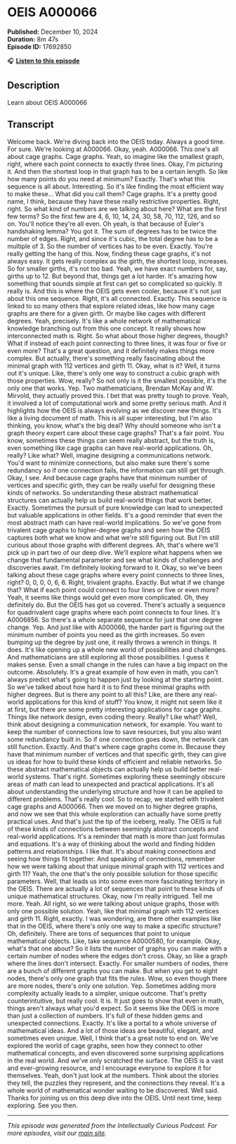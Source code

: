 # OEIS A000066

**Published:** December 10, 2024  
**Duration:** 8m 47s  
**Episode ID:** 17692850

🎧 **[Listen to this episode](https://intellectuallycurious.buzzsprout.com/2529712/episodes/17692850-oeis-a000066)**

## Description

Learn about OEIS A000066

## Transcript

Welcome back. We're diving back into the OEIS today. Always a good time. For sure. We're looking at A000066. Okay, yeah. A000066. This one's all about cage graphs. Cage graphs. Yeah, so imagine like the smallest graph, right, where each point connects to exactly three lines. Okay, I'm picturing it. And then the shortest loop in that graph has to be a certain length. So like how many points do you need at minimum? Exactly. That's what this sequence is all about. Interesting. So it's like finding the most efficient way to make these... What did you call them? Cage graphs. It's a pretty good name, I think, because they have these really restrictive properties. Right, right. So what kind of numbers are we talking about here? What are the first few terms? So the first few are 4, 6, 10, 14, 24, 30, 58, 70, 112, 126, and so on. You'll notice they're all even. Oh yeah, is that because of Euler's handshaking lemma? You got it. The sum of degrees has to be twice the number of edges. Right, and since it's cubic, the total degree has to be a multiple of 3. So the number of vertices has to be even. Exactly. You're really getting the hang of this. Now, finding these cage graphs, it's not always easy. It gets really complex as the girth, the shortest loop, increases. So for smaller girths, it's not too bad. Yeah, we have exact numbers for, say, girths up to 12. But beyond that, things get a lot harder. It's amazing how something that sounds simple at first can get so complicated so quickly. It really is. And this is where the OEIS gets even cooler, because it's not just about this one sequence. Right, it's all connected. Exactly. This sequence is linked to so many others that explore related ideas, like how many cage graphs are there for a given girth. Or maybe like cages with different degrees. Yeah, precisely. It's like a whole network of mathematical knowledge branching out from this one concept. It really shows how interconnected math is. Right. So what about those higher degrees, though? What if instead of each point connecting to three lines, it was four or five or even more? That's a great question, and it definitely makes things more complex. But actually, there's something really fascinating about the minimal graph with 112 vertices and girth 11. Okay, what is it? Well, it turns out it's unique. Like, there's only one way to construct a cubic graph with those properties. Wow, really? So not only is it the smallest possible, it's the only one that works. Yep. Two mathematicians, Brendan McKay and W. Mirvold, they actually proved this. I bet that was pretty tough to prove. Yeah, it involved a lot of computational work and some pretty serious math. And it highlights how the OEIS is always evolving as we discover new things. It's like a living document of math. This is all super interesting, but I'm also thinking, you know, what's the big deal? Why should someone who isn't a graph theory expert care about these cage graphs? That's a fair point. You know, sometimes these things can seem really abstract, but the truth is, even something like cage graphs can have real-world applications. Oh, really? Like what? Well, imagine designing a communications network. You'd want to minimize connections, but also make sure there's some redundancy so if one connection fails, the information can still get through. Okay, I see. And because cage graphs have that minimum number of vertices and specific girth, they can be really useful for designing these kinds of networks. So understanding these abstract mathematical structures can actually help us build real-world things that work better. Exactly. Sometimes the pursuit of pure knowledge can lead to unexpected but valuable applications in other fields. It's a good reminder that even the most abstract math can have real-world implications. So we've gone from trivalent cage graphs to higher-degree graphs and seen how the OEIS captures both what we know and what we're still figuring out. But I'm still curious about those graphs with different degrees. Ah, that's where we'll pick up in part two of our deep dive. We'll explore what happens when we change that fundamental parameter and see what kinds of challenges and discoveries await. I'm definitely looking forward to it. Okay, so we've been talking about these cage graphs where every point connects to three lines, right? 0, 0, 0, 0, 6, 6. Right, trivalent graphs. Exactly. But what if we change that? What if each point could connect to four lines or five or even more? Yeah, it seems like things would get even more complicated. Oh, they definitely do. But the OEIS has got us covered. There's actually a sequence for quadrivalent cage graphs where each point connects to four lines. It's A0006856. So there's a whole separate sequence for just that one degree change. Yep. And just like with A000066, the harder part is figuring out the minimum number of points you need as the girth increases. So even bumping up the degree by just one, it really throws a wrench in things. It does. It's like opening up a whole new world of possibilities and challenges. And mathematicians are still exploring all those possibilities. I guess it makes sense. Even a small change in the rules can have a big impact on the outcome. Absolutely. It's a great example of how even in math, you can't always predict what's going to happen just by looking at the starting point. So we've talked about how hard it is to find these minimal graphs with higher degrees. But is there any point to all this? Like, are there any real-world applications for this kind of stuff? You know, it might not seem like it at first, but there are some pretty interesting applications for cage graphs. Things like network design, even coding theory. Really? Like what? Well, think about designing a communication network, for example. You want to keep the number of connections low to save resources, but you also want some redundancy built in. So if one connection goes down, the network can still function. Exactly. And that's where cage graphs come in. Because they have that minimum number of vertices and that specific girth, they can give us ideas for how to build these kinds of efficient and reliable networks. So these abstract mathematical objects can actually help us build better real-world systems. That's right. Sometimes exploring these seemingly obscure areas of math can lead to unexpected and practical applications. It's all about understanding the underlying structure and how it can be applied to different problems. That's really cool. So to recap, we started with trivalent cage graphs and A000066. Then we moved on to higher degree graphs, and now we see that this whole exploration can actually have some pretty practical uses. And that's just the tip of the iceberg, really. The OEIS is full of these kinds of connections between seemingly abstract concepts and real-world applications. It's a reminder that math is more than just formulas and equations. It's a way of thinking about the world and finding hidden patterns and relationships. I like that. It's about making connections and seeing how things fit together. And speaking of connections, remember how we were talking about that unique minimal graph with 112 vertices and girth 11? Yeah, the one that's the only possible solution for those specific parameters. Well, that leads us into some even more fascinating territory in the OEIS. There are actually a lot of sequences that point to these kinds of unique mathematical structures. Okay, now I'm really intrigued. Tell me more. Yeah. All right, so we were talking about unique graphs, those with only one possible solution. Yeah, like that minimal graph with 112 vertices and girth 11. Right, exactly. I was wondering, are there other examples like that in the OEIS, where there's only one way to make a specific structure? Oh, definitely. There are tons of sequences that point to unique mathematical objects. Like, take sequence A0000580, for example. Okay, what's that one about? So it lists the number of graphs you can make with a certain number of nodes where the edges don't cross. Okay, so like a graph where the lines don't intersect. Exactly. For smaller numbers of nodes, there are a bunch of different graphs you can make. But when you get to eight nodes, there's only one graph that fits the rules. Wow, so even though there are more nodes, there's only one solution. Yep. Sometimes adding more complexity actually leads to a simpler, unique outcome. That's pretty counterintuitive, but really cool. It is. It just goes to show that even in math, things aren't always what you'd expect. So it seems like the OEIS is more than just a collection of numbers. It's full of these hidden gems and unexpected connections. Exactly. It's like a portal to a whole universe of mathematical ideas. And a lot of those ideas are beautiful, elegant, and sometimes even unique. Well, I think that's a great note to end on. We've explored the world of cage graphs, seen how they connect to other mathematical concepts, and even discovered some surprising applications in the real world. And we've only scratched the surface. The OEIS is a vast and ever-growing resource, and I encourage everyone to explore it for themselves. Yeah, don't just look at the numbers. Think about the stories they tell, the puzzles they represent, and the connections they reveal. It's a whole world of mathematical wonder waiting to be discovered. Well said. Thanks for joining us on this deep dive into the OEIS. Until next time, keep exploring. See you then.

---
*This episode was generated from the Intellectually Curious Podcast. For more episodes, visit our [main site](https://intellectuallycurious.buzzsprout.com).*
